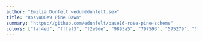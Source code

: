 ```yaml
---
author: "Emilia Dunfelt <edun@dunfelt.se>"
title: "Ros\u00e9 Pine Dawn"
summary: "https://github.com/edunfelt/base16-rose-pine-scheme"
colors: ["faf4ed", "fffaf3", "f2e9de", "9893a5", "797593", "575279", "575279", "cecacd", "b4637a", "ea9d34", "d7827e", "286983", "56949f", "907aa9", "ea9d34", "cecacd"]
---
```

